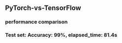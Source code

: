 ## PyTorch-vs-TensorFlow
### performance comparison
### Test set: Accuracy: 99%, elapsed_time: 81.4s